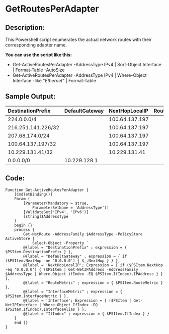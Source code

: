 # GetRoutesPerAdapter

## Description:
This Powershell script enumerates the actual network routes with their corresponding adapter name.

__You can use the script like this:__
- Get-ActiveRoutesPerAdapter -AddressType IPv4 | Sort-Object Interface | Format-Table -AutoSize
- Get-ActiveRoutesPerAdapter -AddressType IPv4 | Where-Object Interface -like "*Ethernet*" | Format-Table

## Sample Output:
| DestinationPrefix | DefaultGateway | NextHopLocalIP | RouteMetric | InterfaceMetric | Interface | IfIndex |
| :--- | :--- | :--- | ---: | ---: | ---: | ---: | 
| 224.0.0.0/4 |  | 100.64.137.197 | 256 | 1 | MYVPN | 30 |
| 216.251.141.226/32 |  | 100.64.137.197 | 256 | 1 | MYVPN | 30 |
| 207.68.174.0/24 |  | 100.64.137.197 | 256 | 1 | MYVPN | 30 |
| 100.64.137.197/32 |  | 100.64.137.197 | 256 | 1 | MYVPN | 30 |
| 10.229.131.41/32  |  | 10.229.131.41 | 256 | 35 | Wi-Fi  | 12 |
| 0.0.0.0/0| 10.229.128.1  | | 0 | 35 | Wi-Fi | 12 |

## Code:
```
Function Get-ActiveRoutesPerAdapter {
    [CmdletBinding()]
    Param (
        [Parameter(Mandatory = $true,
            ParameterSetName = 'AddressType')]
        [ValidateSet('IPv4', 'IPv6')]
        [string]$AddressType
    )
    begin {}
    process {
        Get-NetRoute -AddressFamily $AddressType -PolicyStore ActiveStore | `
            Select-Object -Property `
        @{label = "DestinationPrefix" ; expression = { $PSItem.DestinationPrefix } }, 
        @{label = "DefaultGateway" ; expression = { if ($PSItem.NextHop -ne '0.0.0.0') { $_.NextHop } } }, 
        @{label = 'NextHopLocalIP'; Expression = { if ($PSItem.NextHop -eq '0.0.0.0') { ($PSItem | Get-NetIPAddress -AddressFamily $AddressType | Where-Object ifIndex -EQ $PSItem.IfIndex).IPAddress } } }, 
        @{label = "RouteMetric" ; expression = { $PSItem.RouteMetric } },    
        @{label = "InterfaceMetric" ; expression = { $PSItem.InterfaceMetric } },
        @{label = 'Interface'; Expression = { ($PSItem | Get-NetIPInterface | Where-Object IfIndex -EQ $PSItem.IfIndex).InterfaceAlias } },
        @{label = "IfIndex" ; expression = { $PSItem.IfIndex } }  
    }
    end {}
}
````